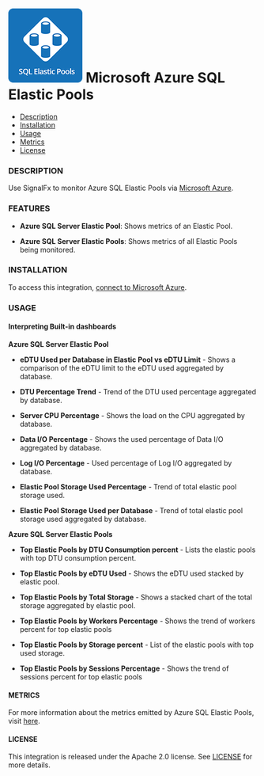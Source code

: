 # ![](./img/integrations_azuresqlelasticpools.png) Microsoft Azure SQL Elastic Pools

- [Description](#description)
- [Installation](#installation)
- [Usage](#usage)
- [Metrics](#metrics)
- [License](#license)

### DESCRIPTION

Use SignalFx to monitor Azure SQL Elastic Pools via [Microsoft Azure](https://github.com/signalfx/integrations/tree/master/azure)[](sfx_link:azure).

### FEATURES

- **Azure SQL Server Elastic Pool**: Shows metrics of an Elastic Pool.

- **Azure SQL Server Elastic Pools**: Shows metrics of all Elastic Pools being monitored.

### INSTALLATION

To access this integration, [connect to Microsoft Azure](https://docs.signalfx.com/en/latest/integrations/azure-info.html#connect-to-azure)[](sfx_link:azure).

### USAGE

#### Interpreting Built-in dashboards

**Azure SQL Server Elastic Pool**

- **eDTU Used per Database in Elastic Pool vs eDTU Limit** - Shows a comparison of the eDTU limit to the eDTU used aggregated by database.

- **DTU Percentage Trend** - Trend of the DTU used percentage aggregated by database.

- **Server CPU Percentage** - Shows the load on the CPU aggregated by database.

- **Data I/O Percentage** - Shows the used percentage of Data I/O aggregated by database.

- **Log I/O Percentage** - Used percentage of Log I/O aggregated by database.

- **Elastic Pool Storage Used Percentage** - Trend of total elastic pool storage used.

- **Elastic Pool Storage Used per Database** - Trend of total elastic pool storage used aggregated by database.

**Azure SQL Server Elastic Pools**

- **Top Elastic Pools by DTU Consumption percent** - Lists the elastic pools with top DTU consumption percent.

- **Top Elastic Pools by eDTU Used** - Shows the eDTU used stacked by elastic pool.

- **Top Elastic Pools by Total Storage** - Shows a stacked chart of the total storage aggregated by elastic pool.

- **Top Elastic Pools by Workers Percentage** - Shows the trend of workers percent for top elastic pools

- **Top Elastic Pools by Storage percent** - List of the elastic pools with top used storage.

- **Top Elastic Pools by Sessions Percentage** - Shows the trend of sessions percent for top elastic pools



#### METRICS

For more information about the metrics emitted by Azure SQL Elastic Pools, visit <a target="_blank" href="https://docs.microsoft.com/en-us/azure/monitoring-and-diagnostics/monitoring-supported-metrics#microsoftsqlserverselasticpools">here</a>.

#### LICENSE

This integration is released under the Apache 2.0 license. See [LICENSE](./LICENSE) for more details.
